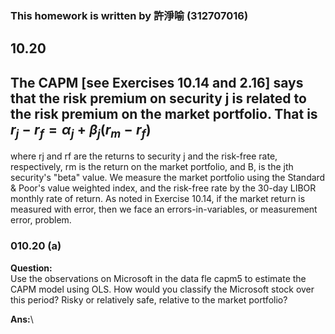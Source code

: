 ### This homework is written by 許淨喻 (312707016)
## 10.20
## The CAPM [see Exercises 10.14 and 2.16] says that the risk premium on security j is related to the risk premium on the market portfolio. That is $r_j - r_f = \alpha_j + \beta_j (r_m - r_f)$
where rj and rf are the returns to security j and the risk-free rate, respectively, rm is the return on the market portfolio, and B, is the jth security's "beta" value. We measure the market portfolio using the Standard & Poor's value weighted index, and the risk-free rate by the 30-day LIBOR monthly rate of return. As noted in Exercise 10.14, if the market return is measured with error, then we face an errors-in-variables, or measurement error, problem.


### 010.20 (a)
**Question:**\
Use the observations on Microsoft in the data fle capm5 to estimate the CAPM model using OLS.
How would you classify the Microsoft stock over this period? Risky or relatively safe, relative to the market portfolio?

**Ans:**\
